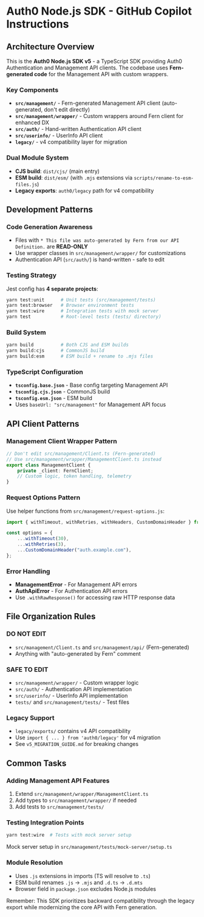 # Auth0 Node.js SDK - GitHub Copilot Instructions

## Architecture Overview

This is the **Auth0 Node.js SDK v5** - a TypeScript SDK providing Auth0 Authentication and Management API clients. The codebase uses **Fern-generated code** for the Management API with custom wrappers.

### Key Components

- **`src/management/`** - Fern-generated Management API client (auto-generated, don't edit directly)
- **`src/management/wrapper/`** - Custom wrappers around Fern client for enhanced DX
- **`src/auth/`** - Hand-written Authentication API client
- **`src/userinfo/`** - UserInfo API client
- **`legacy/`** - v4 compatibility layer for migration

### Dual Module System

- **CJS build**: `dist/cjs/` (main entry)
- **ESM build**: `dist/esm/` (with `.mjs` extensions via `scripts/rename-to-esm-files.js`)
- **Legacy exports**: `auth0/legacy` path for v4 compatibility

## Development Patterns

### Code Generation Awareness

- Files with `* This file was auto-generated by Fern from our API Definition.` are **READ-ONLY**
- Use wrapper classes in `src/management/wrapper/` for customizations
- Authentication API (`src/auth/`) is hand-written - safe to edit

### Testing Strategy

Jest config has **4 separate projects**:

```bash
yarn test:unit      # Unit tests (src/management/tests)
yarn test:browser   # Browser environment tests
yarn test:wire      # Integration tests with mock server
yarn test           # Root-level tests (tests/ directory)
```

### Build System

```bash
yarn build          # Both CJS and ESM builds
yarn build:cjs      # CommonJS build
yarn build:esm      # ESM build + rename to .mjs files
```

### TypeScript Configuration

- **`tsconfig.base.json`** - Base config targeting Management API
- **`tsconfig.cjs.json`** - CommonJS build
- **`tsconfig.esm.json`** - ESM build
- Uses `baseUrl: "src/management"` for Management API focus

## API Client Patterns

### Management Client Wrapper Pattern

```typescript
// Don't edit src/management/Client.ts (Fern-generated)
// Use src/management/wrapper/ManagementClient.ts instead
export class ManagementClient {
    private _client: FernClient;
    // Custom logic, token handling, telemetry
}
```

### Request Options Pattern

Use helper functions from `src/management/request-options.js`:

```typescript
import { withTimeout, withRetries, withHeaders, CustomDomainHeader } from "auth0";

const options = {
    ...withTimeout(30),
    ...withRetries(3),
    ...CustomDomainHeader("auth.example.com"),
};
```

### Error Handling

- **ManagementError** - For Management API errors
- **AuthApiError** - For Authentication API errors
- Use `.withRawResponse()` for accessing raw HTTP response data

## File Organization Rules

### DO NOT EDIT

- `src/management/Client.ts` and `src/management/api/` (Fern-generated)
- Anything with "auto-generated by Fern" comment

### SAFE TO EDIT

- `src/management/wrapper/` - Custom wrapper logic
- `src/auth/` - Authentication API implementation
- `src/userinfo/` - UserInfo API implementation
- `tests/` and `src/management/tests/` - Test files

### Legacy Support

- `legacy/exports/` contains v4 API compatibility
- Use `import { ... } from 'auth0/legacy'` for v4 migration
- See `v5_MIGRATION_GUIDE.md` for breaking changes

## Common Tasks

### Adding Management API Features

1. Extend `src/management/wrapper/ManagementClient.ts`
2. Add types to `src/management/wrapper/` if needed
3. Add tests to `src/management/tests/`

### Testing Integration Points

```bash
yarn test:wire  # Tests with mock server setup
```

Mock server setup in `src/management/tests/mock-server/setup.ts`

### Module Resolution

- Uses `.js` extensions in imports (TS will resolve to `.ts`)
- ESM build renames `.js` → `.mjs` and `.d.ts` → `.d.mts`
- Browser field in `package.json` excludes Node.js modules

Remember: This SDK prioritizes backward compatibility through the legacy export while modernizing the core API with Fern generation.
